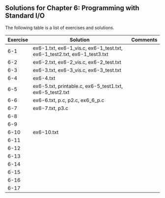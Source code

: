 ## Solutions for Chapter 6: Programming with Standard I/O

The following table is a list of exercises and solutions.

|Exercise|Solution                           |Comments|
|--------|-----------------------------------|--------|
|6-1     |ex6-1.txt, ex6-1_vis.c, ex6-1_test.txt, ex6-1_test2.txt, ex6-1_test3.txt  |
|6-2     |ex6-2.txt, ex6-2_vis.c, ex6-2_test.txt            |        |
|6-3     |ex6-3.txt, ex6-3_vis.c, ex6-3_test.txt    |        |
|6-4     |ex6-4.txt                          |        |
|6-5     |ex6-5.txt, printable.c, ex6-5_test1.txt, ex6-5_test2.txt                          |        |
|6-6     |ex6-6.txt, p.c, p2.c, ex6_6_p.c    |        |
|6-7     |ex6-7.txt, p3.c                    |        |
|6-8     |                                   |        |
|6-9     |                                   |        |
|6-10    |ex6-10.txt                         |        |
|6-11    |                                   |        |
|6-12    |                                   |        |
|6-13    |                                   |        |
|6-14    |                                   |        |
|6-15    |                                   |        |
|6-16    |                                   |        |
|6-17    |                                   |        |

